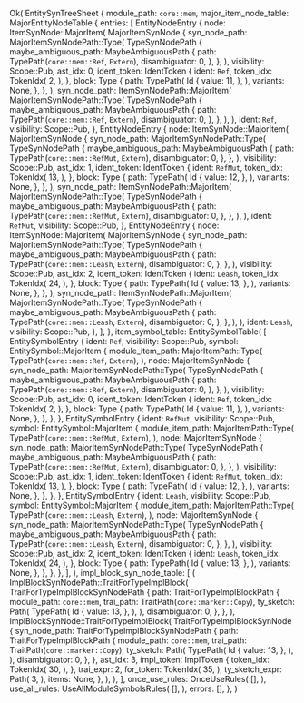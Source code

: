 Ok(
    EntitySynTreeSheet {
        module_path: `core::mem`,
        major_item_node_table: MajorEntityNodeTable {
            entries: [
                EntityNodeEntry {
                    node: ItemSynNode::MajorItem(
                        MajorItemSynNode {
                            syn_node_path: MajorItemSynNodePath::Type(
                                TypeSynNodePath {
                                    maybe_ambiguous_path: MaybeAmbiguousPath {
                                        path: TypePath(`core::mem::Ref`, `Extern`),
                                        disambiguator: 0,
                                    },
                                },
                            ),
                            visibility: Scope::Pub,
                            ast_idx: 0,
                            ident_token: IdentToken {
                                ident: `Ref`,
                                token_idx: TokenIdx(
                                    2,
                                ),
                            },
                            block: Type {
                                path: TypePath(
                                    Id {
                                        value: 11,
                                    },
                                ),
                                variants: None,
                            },
                        },
                    ),
                    syn_node_path: ItemSynNodePath::MajorItem(
                        MajorItemSynNodePath::Type(
                            TypeSynNodePath {
                                maybe_ambiguous_path: MaybeAmbiguousPath {
                                    path: TypePath(`core::mem::Ref`, `Extern`),
                                    disambiguator: 0,
                                },
                            },
                        ),
                    ),
                    ident: `Ref`,
                    visibility: Scope::Pub,
                },
                EntityNodeEntry {
                    node: ItemSynNode::MajorItem(
                        MajorItemSynNode {
                            syn_node_path: MajorItemSynNodePath::Type(
                                TypeSynNodePath {
                                    maybe_ambiguous_path: MaybeAmbiguousPath {
                                        path: TypePath(`core::mem::RefMut`, `Extern`),
                                        disambiguator: 0,
                                    },
                                },
                            ),
                            visibility: Scope::Pub,
                            ast_idx: 1,
                            ident_token: IdentToken {
                                ident: `RefMut`,
                                token_idx: TokenIdx(
                                    13,
                                ),
                            },
                            block: Type {
                                path: TypePath(
                                    Id {
                                        value: 12,
                                    },
                                ),
                                variants: None,
                            },
                        },
                    ),
                    syn_node_path: ItemSynNodePath::MajorItem(
                        MajorItemSynNodePath::Type(
                            TypeSynNodePath {
                                maybe_ambiguous_path: MaybeAmbiguousPath {
                                    path: TypePath(`core::mem::RefMut`, `Extern`),
                                    disambiguator: 0,
                                },
                            },
                        ),
                    ),
                    ident: `RefMut`,
                    visibility: Scope::Pub,
                },
                EntityNodeEntry {
                    node: ItemSynNode::MajorItem(
                        MajorItemSynNode {
                            syn_node_path: MajorItemSynNodePath::Type(
                                TypeSynNodePath {
                                    maybe_ambiguous_path: MaybeAmbiguousPath {
                                        path: TypePath(`core::mem::Leash`, `Extern`),
                                        disambiguator: 0,
                                    },
                                },
                            ),
                            visibility: Scope::Pub,
                            ast_idx: 2,
                            ident_token: IdentToken {
                                ident: `Leash`,
                                token_idx: TokenIdx(
                                    24,
                                ),
                            },
                            block: Type {
                                path: TypePath(
                                    Id {
                                        value: 13,
                                    },
                                ),
                                variants: None,
                            },
                        },
                    ),
                    syn_node_path: ItemSynNodePath::MajorItem(
                        MajorItemSynNodePath::Type(
                            TypeSynNodePath {
                                maybe_ambiguous_path: MaybeAmbiguousPath {
                                    path: TypePath(`core::mem::Leash`, `Extern`),
                                    disambiguator: 0,
                                },
                            },
                        ),
                    ),
                    ident: `Leash`,
                    visibility: Scope::Pub,
                },
            ],
        },
        item_symbol_table: EntitySymbolTable(
            [
                EntitySymbolEntry {
                    ident: `Ref`,
                    visibility: Scope::Pub,
                    symbol: EntitySymbol::MajorItem {
                        module_item_path: MajorItemPath::Type(
                            TypePath(`core::mem::Ref`, `Extern`),
                        ),
                        node: MajorItemSynNode {
                            syn_node_path: MajorItemSynNodePath::Type(
                                TypeSynNodePath {
                                    maybe_ambiguous_path: MaybeAmbiguousPath {
                                        path: TypePath(`core::mem::Ref`, `Extern`),
                                        disambiguator: 0,
                                    },
                                },
                            ),
                            visibility: Scope::Pub,
                            ast_idx: 0,
                            ident_token: IdentToken {
                                ident: `Ref`,
                                token_idx: TokenIdx(
                                    2,
                                ),
                            },
                            block: Type {
                                path: TypePath(
                                    Id {
                                        value: 11,
                                    },
                                ),
                                variants: None,
                            },
                        },
                    },
                },
                EntitySymbolEntry {
                    ident: `RefMut`,
                    visibility: Scope::Pub,
                    symbol: EntitySymbol::MajorItem {
                        module_item_path: MajorItemPath::Type(
                            TypePath(`core::mem::RefMut`, `Extern`),
                        ),
                        node: MajorItemSynNode {
                            syn_node_path: MajorItemSynNodePath::Type(
                                TypeSynNodePath {
                                    maybe_ambiguous_path: MaybeAmbiguousPath {
                                        path: TypePath(`core::mem::RefMut`, `Extern`),
                                        disambiguator: 0,
                                    },
                                },
                            ),
                            visibility: Scope::Pub,
                            ast_idx: 1,
                            ident_token: IdentToken {
                                ident: `RefMut`,
                                token_idx: TokenIdx(
                                    13,
                                ),
                            },
                            block: Type {
                                path: TypePath(
                                    Id {
                                        value: 12,
                                    },
                                ),
                                variants: None,
                            },
                        },
                    },
                },
                EntitySymbolEntry {
                    ident: `Leash`,
                    visibility: Scope::Pub,
                    symbol: EntitySymbol::MajorItem {
                        module_item_path: MajorItemPath::Type(
                            TypePath(`core::mem::Leash`, `Extern`),
                        ),
                        node: MajorItemSynNode {
                            syn_node_path: MajorItemSynNodePath::Type(
                                TypeSynNodePath {
                                    maybe_ambiguous_path: MaybeAmbiguousPath {
                                        path: TypePath(`core::mem::Leash`, `Extern`),
                                        disambiguator: 0,
                                    },
                                },
                            ),
                            visibility: Scope::Pub,
                            ast_idx: 2,
                            ident_token: IdentToken {
                                ident: `Leash`,
                                token_idx: TokenIdx(
                                    24,
                                ),
                            },
                            block: Type {
                                path: TypePath(
                                    Id {
                                        value: 13,
                                    },
                                ),
                                variants: None,
                            },
                        },
                    },
                },
            ],
        ),
        impl_block_syn_node_table: [
            (
                ImplBlockSynNodePath::TraitForTypeImplBlock(
                    TraitForTypeImplBlockSynNodePath {
                        path: TraitForTypeImplBlockPath {
                            module_path: `core::mem`,
                            trai_path: TraitPath(`core::marker::Copy`),
                            ty_sketch: Path(
                                TypePath(
                                    Id {
                                        value: 13,
                                    },
                                ),
                            ),
                            disambiguator: 0,
                        },
                    },
                ),
                ImplBlockSynNode::TraitForTypeImplBlock(
                    TraitForTypeImplBlockSynNode {
                        syn_node_path: TraitForTypeImplBlockSynNodePath {
                            path: TraitForTypeImplBlockPath {
                                module_path: `core::mem`,
                                trai_path: TraitPath(`core::marker::Copy`),
                                ty_sketch: Path(
                                    TypePath(
                                        Id {
                                            value: 13,
                                        },
                                    ),
                                ),
                                disambiguator: 0,
                            },
                        },
                        ast_idx: 3,
                        impl_token: ImplToken {
                            token_idx: TokenIdx(
                                30,
                            ),
                        },
                        trai_expr: 2,
                        for_token: TokenIdx(
                            35,
                        ),
                        ty_sketch_expr: Path(
                            3,
                        ),
                        items: None,
                    },
                ),
            ),
        ],
        once_use_rules: OnceUseRules(
            [],
        ),
        use_all_rules: UseAllModuleSymbolsRules(
            [],
        ),
        errors: [],
    },
)